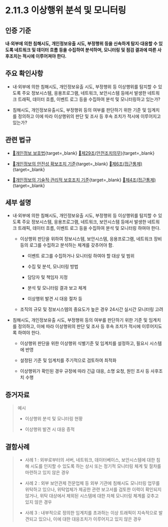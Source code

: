 # 2.11.3 이상행위 분석 및 모니터링

## 인증 기준

**내·외부에 의한 침해시도, 개인정보유출 시도, 부정행위 등을 신속하게 탐지·대응할 수 있도록 네트워크 및 데이터 흐름 등을 수집하여 분석하며, 모니터링 및 점검 결과에 따른 사후조치는 적시에 이루어져야 한다.**

## 주요 확인사항

- 내·외부에 의한 침해시도, 개인정보유출 시도, 부정행위 등 이상행위를 탐지할 수 있도록 주요 정보시스템, 응용프로그램, 네트워크, 보안시스템 등에서 발생한 네트워크 트래픽, 데이터 흐름, 이벤트 로그 등을 수집하여 분석 및 모니터링하고 있는가?

- 침해시도, 개인정보유출시도, 부정행위 등의 여부를 판단하기 위한 기준 및 임계치를 정의하고 이에 따라 이상행위의 판단 및 조사 등 후속 조치가 적시에 이루어지고 있는가?

## 관련 법규

- [🔗개인정보 보호법][개인정보 보호법 제29조]{target=_blank} [🔗제29조(안전조치의무)][개인정보 보호법 제29조 부분]{target=_blank}

- [🔗개인정보의 안전성 확보조치 기준][개인정보의 안전성 확보조치 기준 제6조]{target=_blank} [🔗제6조(접근통제)][개인정보의 안전성 확보조치 기준 제6조]{target=_blank}

- [🔗개인정보의 기술적·관리적 보호조치 기준][개인정보의 기술적·관리적 보호조치 기준 제4조]{target=_blank} [🔗제4조(접근통제)][개인정보의 기술적·관리적 보호조치 기준 제4조]{target=_blank}

## 세부 설명

- 내·외부에 의한 침해시도, 개인정보유출 시도, 부정행위 등 이상행위를 탐지할 수 있도록 주요 정보시스템, 응용프로그램, 네트워크, 보안시스템 등에서 발생한 네트워크 트래픽, 데이터 흐름, 이벤트 로그 등을 수집하여 분석 및 모니터링 하여야 한다.

    - 이상행위 판단을 위하여 정보시스템, 보안시스템, 응용프로그램, 네트워크 장비 등의 로그를 수집하고 분석하는 체계를 갖추어야 함.

        - 이벤트 로그를 수집하거나 모니터링 하여야 할 대상 및 범위

        - 수집 및 분석, 모니터링 방법

        - 담당자 및 책임자 지정

        - 분석 및 모니터링 결과 보고 체계

        - 이상행위 발견 시 대응 절차 등

    - 조직의 규모 및 정보시스템의 중요도가 높은 경우 24시간 실시간 모니터링 고려

- 침해시도, 개인정보유출 시도, 부정행위 등의 여부를 판단하기 위한 기준 및 임계치를 정의하고, 이에 따라 이상행위의 판단 및 조사 등 후속 조치가 적시에 이루어지도록 하여야 한다.

    - 이상행위 판단을 위한 이상행위 식별기준 및 임계치를 설정하고, 필요시 시스템에 반영

    - 설정된 기준 및 임계치를 주기적으로 검토하여 최적화

    - 이상행위가 확인된 경우 규정에 따라 긴급 대응, 소명 요청, 원인 조사 등 사후조치 수행

## 증거자료

> 예시
>
> - 이상행위 분석 및 모니터링 현황
>
> - 이상행위 발견 시 대응 증적

## 결함사례

> - 사례 1 : 외부로부터의 서버, 네트워크, 데이터베이스, 보안시스템에 대한 침해 시도를 인지할 수 있도록 하는 상시 또는 정기적 모니터링 체계 및 절차를 마련하고 있지 않은 경우
>
> - 사례 2 : 외부 보안관제 전문업체 등 외부 기관에 침해시도 모니터링 업무를 위탁하고 있으나, 위탁업체가 제공한 관련 보고서를 검토한 이력이 확인되지 않거나, 위탁 대상에서 제외된 시스템에 대한 자체 모니터링 체계를 갖추고 있지 않은 경우
>
> - 사례 3 : 내부적으로 정의한 임계치를 초과하는 이상 트래픽이 지속적으로 발견되고 있으나, 이에 대한 대응조치가 이루어지고 있지 않은 경우

[개인정보 보호법 제29조]: https://www.law.go.kr/법령/개인정보보호법/(20240315,19234,20230314)/제29조 "개인정보 보호법 제29조"
[개인정보 보호법 제29조 부분]: https://www.law.go.kr/법령/개인정보보호법/제29조 "개인정보 보호법 제29조 부분"

[개인정보의 안전성 확보조치 기준 제6조]: https://www.law.go.kr/행정규칙/(개인정보보호위원회)개인정보의안전성확보조치기준/(2021-2,20210915)/제6조 "개인정보의 안전성 확보조치 기준 제6조"

[개인정보의 기술적·관리적 보호조치 기준 제4조]: https://www.law.go.kr/행정규칙/(개인정보보호위원회)개인정보의기술적·관리적보호조치기준/(2021-3,20210915)/제4조 "개인정보의 기술적·관리적 보호조치 기준 제4조"
